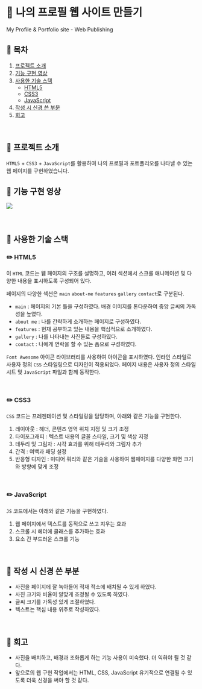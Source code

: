 # :blue_book: 나의 프로필 웹 사이트 만들기
My Profile & Portfolio site - Web Publishing

## :mag_right: 목차
01. [프로젝트 소개](#-프로젝트-소개)
02. [기능 구현 영상](#-기능-구현-영상)
03. [사용한 기술 스택](#-사용한-기술-스택)
    - [HTML5](#-html5)
    - [CSS3](#-css3)
    - [JavaScript](#-javascript)
04. [작성 시 신경 쓴 부분](#-작성-시-신경-쓴-부분)
05. [회고](#-회고)
<br>

## 🔎 프로젝트 소개
`HTML5` + `CSS3` + `JavaScript`를 활용하여 나의 프로필과 포트폴리오를 나타낼 수 있는 웹 페이지를 구현하였습니다.
<br>

## 🔎 기능 구현 영상
<img src="https://github.com/Eumnya415/PRJ_01_WEB_Publishing/assets/145963611/5bdbcde5-d5ed-4471-9b14-b55a760620f3">

<br>
<br>
<br>

## 💊 사용한 기술 스택 

### ✏️ HTML5
이 `HTML` 코드는 웹 페이지의 구조를 설명하고, 여러 섹션에서 스크롤 애니메이션 및 다양한 내용을 표시하도록 구성되어 있다.

페이지의 다양한 섹션은 `main` `about-me` `features` `gallery` `contact`로 구분된다.
 - `main` : 페이지의 기본 틀을 구성하였다. 배경 이미지를 톤다운하여 중앙 글씨의 가독성을 높였다.
 - `about me` : 나를 간략하게 소개하는 페이지로 구성하였다.
 - `features` : 현재 공부하고 있는 내용을 핵심적으로 소개하였다.
 - `gallery` : 나를 나타내는 사진들로 구성하였다.
 - `contact` : 나에게 연락을 할 수 있는 폼으로 구성하였다.

`Font Awesome` 아이콘 라이브러리를 사용하여 아이콘을 표시하였다. 
인라인 스타일로 사용자 정의 `CSS` 스타일링으로 디자인이 적용되었다. 
페이지 내용은 사용자 정의 스타일 시트 및 `JavaScript` 파일과 함께 동작한다.

<br>

### ✏️ CSS3
`CSS` 코드는 프레젠테이션 및 스타일링을 담당하며, 아래와 같은 기능을 구현한다.
 1) 레이아웃 : 헤더, 콘텐츠 영역 위치 지정 및 크기 조정
 2) 타이포그래피 : 텍스트 내용의 글꼴 스타일, 크기 및 색상 지정
 3) 테두리 및 그림자 : 시각 효과를 위해 테두리와 그림자 추가
 4) 간격 : 여백과 패딩 설정
 5) 반응형 디자인 : 미디어 쿼리와 같은 기술을 사용하여 웹페이지를 다양한 화면 크기와 방향에 맞게 조정

<br>

### ✏️ JavaScript
`JS` 코드에서는 아래와 같은 기능을 구현하였다. 
 1) 웹 페이지에서 텍스트를 동적으로 쓰고 지우는 효과
 2) 스크롤 시 헤더에 클래스를 추가하는 효과
 3) 요소 간 부드러운 스크롤 기능
<Br>

## 🔎 작성 시 신경 쓴 부분
* 사진을 페이지에 잘 녹아들어 적재 적소에 배치될 수 있게 하였다.
* 사진 크기와 비율이 알맞게 조정될 수 있도록 하였다.
* 글씨 크기를 가독성 있게 조절하였다.
* 텍스트는 핵심 내용 위주로 작성하였다.
<br>

## 🔎 회고
* 사진을 배치하고, 배경과 조화롭게 하는 기능 사용이 미숙했다. 더 익혀야 될 것 같다.
* 앞으로의 웹 구현 작업에서는 HTML, CSS, JavaScript 유기적으로 연결될 수 있도록 더욱 신경을 써야 할 것 같다.
<Br>


